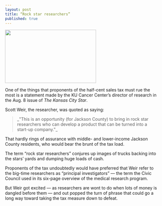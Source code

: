 ```yaml
---
layout: post
title: “Rock star researchers”
published: true
---
```


<img src="{{ site.baseurl }}/img/rockstarresearchers.jpg" height='175' width='300' class="img-responsive">

<p>One of the things that proponents of the half-cent sales tax must rue the most is a statement made by the KU Cancer Center’s director of research in the Aug. 8 issue of <em>The Kansas City Star</em>.</p>

<p>Scott Weir, the researcher, was quoted as saying:
<blockquote>_"This is an opportunity (for Jackson County) to bring in rock star researchers who can develop a product that can be turned into a start-up company."_</blockquote>
That hardly rings of assurance with middle- and lower-income Jackson County residents, who would bear the brunt of the tax load.</p>

<p>The term “rock star researchers” conjures up images of trucks backing into the stars’ yards and dumping huge loads of cash.</p>

<p>Proponents of the tax undoubtedly would have preferred that Weir refer to the big-time researchers as “principal investigators” — the term the Civic Council used in its six-page overview of the medical research program.</p>

<p>But Weir got excited — as researchers are wont to do when lots of money is dangled before them — and out popped the turn of phrase that could go a long way toward taking the tax measure down to defeat.</p>
